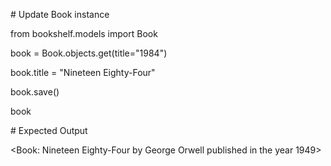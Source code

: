 \# Update Book instance

from bookshelf.models import Book

book = Book.objects.get(title="1984")

book.title = "Nineteen Eighty-Four"

book.save()

book



\# Expected Output

<Book: Nineteen Eighty-Four by George Orwell published in the year 1949>

